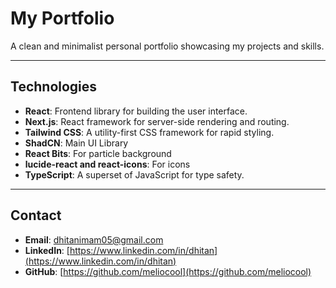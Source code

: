 # My Portfolio

A clean and minimalist personal portfolio showcasing my projects and skills.

---

## Technologies

- **React**: Frontend library for building the user interface.
- **Next.js**: React framework for server-side rendering and routing.
- **Tailwind CSS**: A utility-first CSS framework for rapid styling.
- **ShadCN**: Main UI Library
- **React Bits**: For particle background
- **lucide-react and react-icons**: For icons
- **TypeScript**: A superset of JavaScript for type safety.

---

## Contact

- **Email**: dhitanimam05@gmail.com
- **LinkedIn**: [https://www.linkedin.com/in/dhitan](https://www.linkedin.com/in/dhitan)
- **GitHub**: [https://github.com/meliocool](https://github.com/meliocool)
